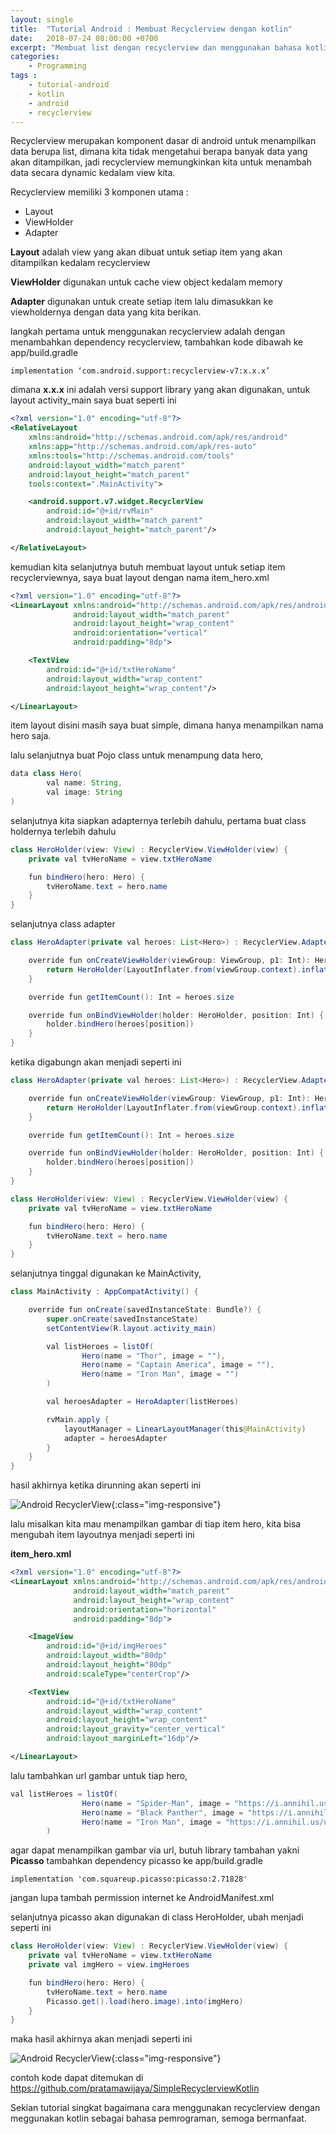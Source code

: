 ```yaml
---
layout: single
title:  "Tutorial Android : Membuat Recyclerview dengan kotlin"
date:   2018-07-24 08:00:00 +0700
excerpt: "Membuat list dengan recyclerview dan menggunakan bahasa kotlin"
categories: 
    - Programming
tags : 
    - tutorial-android
    - kotlin
    - android
    - recyclerview
---
```


Recyclerview merupakan komponent dasar di android untuk menampilkan data berupa list, dimana kita tidak mengetahui berapa banyak data yang akan ditampilkan, jadi recyclerview memungkinkan kita untuk menambah data secara dynamic kedalam view kita.

Recyclerview memiliki 3 komponen utama :

- Layout
- ViewHolder
- Adapter

**Layout** adalah view yang akan dibuat untuk setiap item yang akan ditampilkan kedalam recyclerview

**ViewHolder** digunakan untuk cache view object kedalam memory

**Adapter** digunakan untuk create setiap item lalu dimasukkan ke viewholdernya dengan data yang kita berikan.

langkah pertama untuk menggunakan recyclerview adalah dengan menambahkan dependency recyclerview, tambahkan kode dibawah ke app/build.gradle

```
implementation ‘com.android.support:recyclerview-v7:x.x.x’
```

dimana **x.x.x** ini adalah versi support library yang akan digunakan, untuk layout activity_main saya buat seperti ini 

```xml
<?xml version="1.0" encoding="utf-8"?>
<RelativeLayout
    xmlns:android="http://schemas.android.com/apk/res/android"
    xmlns:app="http://schemas.android.com/apk/res-auto"
    xmlns:tools="http://schemas.android.com/tools"
    android:layout_width="match_parent"
    android:layout_height="match_parent"
    tools:context=".MainActivity">

    <android.support.v7.widget.RecyclerView
        android:id="@+id/rvMain"
        android:layout_width="match_parent"
        android:layout_height="match_parent"/>

</RelativeLayout>
```

kemudian kita selanjutnya butuh membuat layout untuk setiap item recyclerviewnya, saya buat layout dengan nama item_hero.xml

```xml
<?xml version="1.0" encoding="utf-8"?>
<LinearLayout xmlns:android="http://schemas.android.com/apk/res/android"
              android:layout_width="match_parent"
              android:layout_height="wrap_content"
              android:orientation="vertical"
              android:padding="8dp">

    <TextView
        android:id="@+id/txtHeroName"
        android:layout_width="wrap_content"
        android:layout_height="wrap_content"/>

</LinearLayout>
```

item layout disini masih saya buat simple, dimana hanya menampilkan nama hero saja.

lalu selanjutnya buat Pojo class untuk menampung data hero,

```java
data class Hero(
        val name: String,
        val image: String
)
```

selanjutnya kita siapkan adapternya terlebih dahulu, pertama buat class holdernya terlebih dahulu

```java
class HeroHolder(view: View) : RecyclerView.ViewHolder(view) {
    private val tvHeroName = view.txtHeroName

    fun bindHero(hero: Hero) {
        tvHeroName.text = hero.name
    }
}
```

selanjutnya class adapter

```java
class HeroAdapter(private val heroes: List<Hero>) : RecyclerView.Adapter<HeroHolder>() {

    override fun onCreateViewHolder(viewGroup: ViewGroup, p1: Int): HeroHolder {
        return HeroHolder(LayoutInflater.from(viewGroup.context).inflate(R.layout.item_hero, viewGroup, false))
    }

    override fun getItemCount(): Int = heroes.size

    override fun onBindViewHolder(holder: HeroHolder, position: Int) {
        holder.bindHero(heroes[position])
    }
}
```

ketika digabungn akan menjadi seperti ini

```java
class HeroAdapter(private val heroes: List<Hero>) : RecyclerView.Adapter<HeroHolder>() {

    override fun onCreateViewHolder(viewGroup: ViewGroup, p1: Int): HeroHolder {
        return HeroHolder(LayoutInflater.from(viewGroup.context).inflate(R.layout.item_hero, viewGroup, false))
    }

    override fun getItemCount(): Int = heroes.size

    override fun onBindViewHolder(holder: HeroHolder, position: Int) {
        holder.bindHero(heroes[position])
    }
}

class HeroHolder(view: View) : RecyclerView.ViewHolder(view) {
    private val tvHeroName = view.txtHeroName

    fun bindHero(hero: Hero) {
        tvHeroName.text = hero.name
    }
}
```

selanjutnya tinggal digunakan ke MainActivity,

```java
class MainActivity : AppCompatActivity() {

    override fun onCreate(savedInstanceState: Bundle?) {
        super.onCreate(savedInstanceState)
        setContentView(R.layout.activity_main)

        val listHeroes = listOf(
                Hero(name = "Thor", image = ""),
                Hero(name = "Captain America", image = ""),
                Hero(name = "Iron Man", image = "")
        )

        val heroesAdapter = HeroAdapter(listHeroes)

        rvMain.apply {
            layoutManager = LinearLayoutManager(this@MainActivity)
            adapter = heroesAdapter
        }
    }
}

```

hasil akhirnya ketika dirunning akan seperti ini

![Android RecyclerView](/assets/images/recyclerview/rv_1.png){:class="img-responsive"}

lalu misalkan kita mau menampilkan gambar di tiap item hero, kita bisa mengubah item layoutnya menjadi seperti ini

**item_hero.xml**

```xml
<?xml version="1.0" encoding="utf-8"?>
<LinearLayout xmlns:android="http://schemas.android.com/apk/res/android"
              android:layout_width="match_parent"
              android:layout_height="wrap_content"
              android:orientation="horizontal"
              android:padding="8dp">

    <ImageView
        android:id="@+id/imgHeroes"
        android:layout_width="80dp"
        android:layout_height="80dp"
        android:scaleType="centerCrop"/>

    <TextView
        android:id="@+id/txtHeroName"
        android:layout_width="wrap_content"
        android:layout_height="wrap_content"
        android:layout_gravity="center_vertical"
        android:layout_marginLeft="16dp"/>

</LinearLayout>
```

lalu tambahkan url gambar untuk tiap hero,

```java
val listHeroes = listOf(
                Hero(name = "Spider-Man", image = "https://i.annihil.us/u/prod/marvel/i/mg/9/30/538cd33e15ab7/standard_xlarge.jpg"),
                Hero(name = "Black Panther", image = "https://i.annihil.us/u/prod/marvel/i/mg/1/c0/537ba2bfd6bab/standard_xlarge.jpg"),
                Hero(name = "Iron Man", image = "https://i.annihil.us/u/prod/marvel/i/mg/6/a0/55b6a25e654e6/standard_xlarge.jpg")
        )
```

agar dapat menampilkan gambar via url, butuh library tambahan yakni **Picasso**
tambahkan dependency picasso ke app/build.gradle

```
implementation 'com.squareup.picasso:picasso:2.71828'
```

jangan lupa tambah permission internet ke AndroidManifest.xml

selanjutnya picasso akan digunakan di class HeroHolder, ubah menjadi seperti ini

```java
class HeroHolder(view: View) : RecyclerView.ViewHolder(view) {
    private val tvHeroName = view.txtHeroName
    private val imgHero = view.imgHeroes

    fun bindHero(hero: Hero) {
        tvHeroName.text = hero.name
        Picasso.get().load(hero.image).into(imgHero)
    }
}
```

maka hasil akhirnya akan menjadi seperti ini

![Android RecyclerView](/assets/images/recyclerview/rv_2.png){:class="img-responsive"}

contoh kode dapat ditemukan di https://github.com/pratamawijaya/SimpleRecyclerviewKotlin

Sekian tutorial singkat bagaimana cara menggunakan recyclerview dengan meggunakan kotlin sebagai bahasa pemrograman, semoga bermanfaat.


